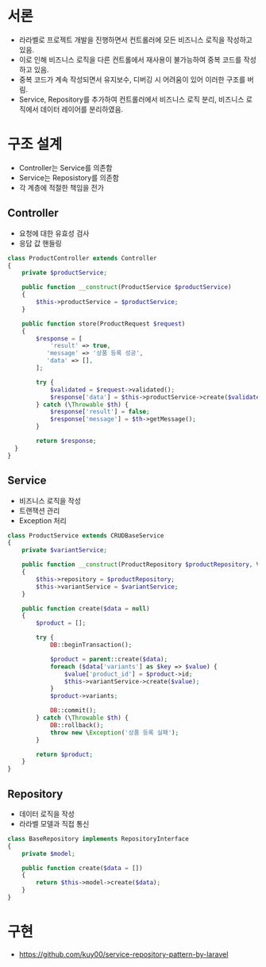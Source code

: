# 서론
- 라라벨로 프로젝트 개발을 진행하면서 컨트롤러에 모든 비즈니스 로직을 작성하고 있음.
- 이로 인해 비즈니스 로직을 다른 컨트롤에서 재사용이 불가능하여 중복 코드를 작성하고 있음.
- 중복 코드가 계속 작성되면서 유지보수, 디버깅 시 어려움이 있어 이러한 구조를 버림.
- Service, Repository를 추가하여 컨트롤러에서 비즈니스 로직 분리, 비즈니스 로직에서 데이터 레이어를 분리하였음.

# 구조 설계
- Controller는 Service를 의존함
- Service는 Reposistory를 의존함
- 각 계층에 적절한 책임을 전가

## Controller
- 요청에 대한 유효성 검사 
- 응답 값 핸들링
```php
class ProductController extends Controller
{
    private $productService;

    public function __construct(ProductService $productService)
    {
        $this->productService = $productService;
    }

    public function store(ProductRequest $request)
    {
        $response = [
            'result' => true,
           'message' => '상품 등록 성공',
           'data' => [],
        ];

        try {
            $validated = $request->validated();
            $response['data'] = $this->productService->create($validated);
        } catch (\Throwable $th) {
            $response['result'] = false;
            $response['message'] = $th->getMessage();
        }

        return $response;
  }
}
```

## Service
- 비즈니스 로직을 작성
- 트랜잭션 관리
- Exception 처리
```php
class ProductService extends CRUDBaseService
{
    private $variantService;

    public function __construct(ProductRepository $productRepository, VariantService $variantService)
    {
        $this->repository = $productRepository;
        $this->variantService = $variantService;
    }

    public function create($data = null)
    {
        $product = [];

        try {
            DB::beginTransaction();

            $product = parent::create($data);
            foreach ($data['variants'] as $key => $value) {
                $value['product_id'] = $product->id;
                $this->variantService->create($value);
            }
            $product->variants;

            DB::commit();
        } catch (\Throwable $th) {
            DB::rollback();
            throw new \Exception('상품 등록 실패');
        }

        return $product;
    }
}
```

## Repository
- 데이터 로직을 작성
- 라라벨 모델과 직접 통신
```php
class BaseRepository implements RepositoryInterface
{
    private $model;

    public function create($data = [])
    {
        return $this->model->create($data);
    }
}
```

# 구현
- https://github.com/kuy00/service-repository-pattern-by-laravel